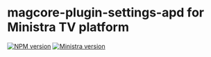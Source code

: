 # magcore-plugin-settings-apd for Ministra TV platform

[![NPM version](https://img.shields.io/npm/v/magcore-plugin-settings-apd.svg?style=flat-square)](https://www.npmjs.com/package/magcore-plugin-settings-apd)
[![Ministra version](https://img.shields.io/badge/Ministra-5.6.0-%23532560.svg?style=flat-square)](https://ministra.com)
